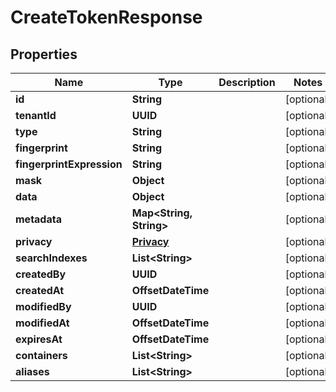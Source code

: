 

# CreateTokenResponse


## Properties

| Name | Type | Description | Notes |
|------------ | ------------- | ------------- | -------------|
|**id** | **String** |  |  [optional] |
|**tenantId** | **UUID** |  |  [optional] |
|**type** | **String** |  |  [optional] |
|**fingerprint** | **String** |  |  [optional] |
|**fingerprintExpression** | **String** |  |  [optional] |
|**mask** | **Object** |  |  [optional] |
|**data** | **Object** |  |  [optional] |
|**metadata** | **Map&lt;String, String&gt;** |  |  [optional] |
|**privacy** | [**Privacy**](Privacy.md) |  |  [optional] |
|**searchIndexes** | **List&lt;String&gt;** |  |  [optional] |
|**createdBy** | **UUID** |  |  [optional] |
|**createdAt** | **OffsetDateTime** |  |  [optional] |
|**modifiedBy** | **UUID** |  |  [optional] |
|**modifiedAt** | **OffsetDateTime** |  |  [optional] |
|**expiresAt** | **OffsetDateTime** |  |  [optional] |
|**containers** | **List&lt;String&gt;** |  |  [optional] |
|**aliases** | **List&lt;String&gt;** |  |  [optional] |



